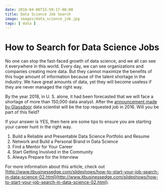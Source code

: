 ```yaml
---
date: 2016-04-06T15:59:17-08:00
title: Data Science Job Search
image: images/data_science_job.jpg
tags: [ data ]
---
```


# How to Search for Data Science Jobs


No one can stop the fast-faced growth of data science, and we all can see it everywhere in this world. Every day, we can see organizations and companies creating more data. But they cannot maximize the benefits of this huge amount of information because of the talent shortage in the industry. We have great amounts of data, yet they will become useless if they are never managed the right way.

By the year 2018, in U. S. alone, it had been forecasted that we will face a shortage of more than 150,000 data analyst. After the [announcement made by Glassdoor](http://tech.co/glassdoor-top-jobs-2016-data-scientists-top-2016-01) data scientist will be the top requested job in 2016.  Will you be part of this field?

If your answer is YES, then here are some tips to ensure you are starting your career hunt in the right way.

1. Build a Reliable and Presentable Data Science Portfolio and Resume
2. Network and Build a Personal Brand in Data Science
3. Find a Mentor for Your Career
4. Start Getting Involved in the Community
5. Always Prepare for the Interview

For more information about this article, check out [http://www.itbusinessedge.com/slideshows/how-to-start-your-job-search-in-data-science-02.html](http://www.itbusinessedge.com/slideshows/how-to-start-your-job-search-in-data-science-02.html).
